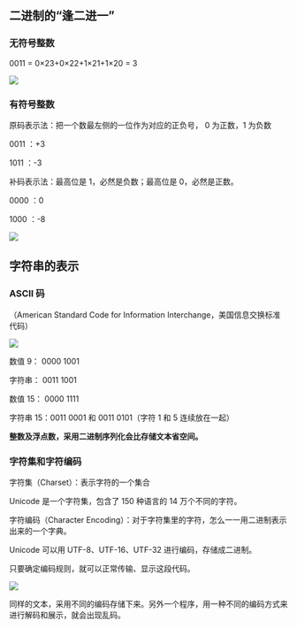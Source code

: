 ## 二进制的“逢二进一”

### 无符号整数

0011 = 0×23+0×22+1×21+1×20 = 3

![](https://blog-1252173264.cos.ap-shanghai.myqcloud.com/1646561136217-9569be89-2de5-422d-827a-5ce641d36ba5.png)

### 有符号整数

原码表示法：把一个数最左侧的一位作为对应的正负号， 0 为正数，1 为负数

0011 ：+3

1011 ：-3

补码表示法：最高位是 1，必然是负数；最高位是 0，必然是正数。

0000 ：0

1000 ：-8

![](https://blog-1252173264.cos.ap-shanghai.myqcloud.com/1646561638198-7fddde85-e7a3-4018-b71a-a82f2a5076f8.png)

## 字符串的表示

### ASCII 码

（American Standard Code for Information Interchange，美国信息交换标准代码）

![](https://blog-1252173264.cos.ap-shanghai.myqcloud.com/1646561751460-8ef44fc5-0393-4958-9406-bffac403f56a.png)

数值 9： 0000 1001

字符串： 0011 1001

数值 15： 0000 1111

字符串 15：0011 0001 和 0011 0101（字符 1 和 5 连续放在一起）

**整数及浮点数，采用二进制序列化会比存储文本省空间。**

### 字符集和字符编码

字符集（Charset）：表示字符的一个集合

Unicode 是一个字符集，包含了 150 种语言的 14 万个不同的字符。

字符编码（Character Encoding）：对于字符集里的字符，怎么一一用二进制表示出来的一个字典。

Unicode 可以用 UTF-8、UTF-16、UTF-32 进行编码，存储成二进制。

只要确定编码规则，就可以正常传输、显示这段代码。

![](https://blog-1252173264.cos.ap-shanghai.myqcloud.com/1646562464327-6b87263f-0592-4114-a655-1ed51a636e25.png)

同样的文本，采用不同的编码存储下来。另外一个程序，用一种不同的编码方式来进行解码和展示，就会出现乱码。
